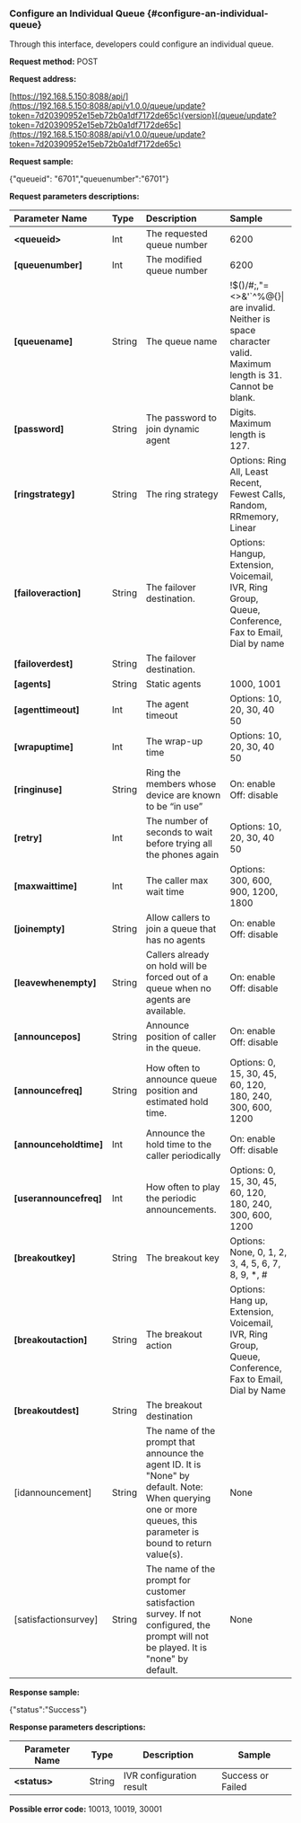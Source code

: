 ### Configure an Individual Queue {#configure-an-individual-queue}

Through this interface, developers could configure an individual queue.

**Request method:** POST

**Request address:**

[https://192.168.5.150:8088/api/](https://192.168.5.150:8088/api/v1.0.0/queue/update?token=7d20390952e15eb72b0a1df7172de65c){version}[/queue/update?token=7d20390952e15eb72b0a1df7172de65c](https://192.168.5.150:8088/api/v1.0.0/queue/update?token=7d20390952e15eb72b0a1df7172de65c)

**Request sample:**

{"queueid": "6701","queuenumber":"6701"}

**Request parameters descriptions:**

| **Parameter Name** | **Type** | **Description** | **Sample** |
| :--- | :--- | :--- | :--- |
| **&lt;queueid&gt;** | Int | The requested queue number | 6200 |
| **\[queuenumber\]** | Int | The modified queue number | 6200 |
| **\[queuename\]** | String | The queue name | !$\(\)\/\#;,\"=&lt;&gt;&'\`^%@{}\| are invalid. Neither is space character valid. Maximum length is 31. Cannot be blank. |
| **\[password\]** | String | The password to join dynamic agent | Digits. Maximum length is 127. |
| **\[ringstrategy\]** | String | The ring strategy | Options: Ring All, Least Recent, Fewest Calls, Random, RRmemory, Linear |
| **\[failoveraction\]** | String | The failover destination. | Options: Hangup, Extension, Voicemail, IVR, Ring Group, Queue, Conference, Fax to Email, Dial by name |
| **\[failoverdest\]** | String | The failover destination. |  |
| **\[agents\]** | String | Static agents | 1000, 1001 |
| **\[agenttimeout\]** | Int | The agent timeout | Options: 10, 20, 30, 40 50 |
| **\[wrapuptime\]** | Int | The wrap-up time | Options: 10, 20, 30, 40 50 |
| **\[ringinuse\]** | String | Ring the members whose device are known to be “in use” | On: enable Off: disable |
| **\[retry\]** | Int | The number of seconds to wait before trying all the phones again | Options: 10, 20, 30, 40 50 |
| **\[maxwaittime\]** | Int | The caller max wait time | Options: 300, 600, 900, 1200, 1800 |
| **\[joinempty\]** | String | Allow callers to join a queue that has no agents | On: enable  Off: disable |
| **\[leavewhenempty\]** | String | Callers already on hold will be forced out of a queue when no agents are available. | On: enable  Off: disable |
| **\[announcepos\]** | String | Announce position of caller in the queue. | On: enable  Off: disable |
| **\[announcefreq\]** | String | How often to announce queue position and estimated hold time. | Options: 0, 15, 30, 45, 60, 120, 180, 240, 300, 600, 1200 |
| **\[announceholdtime\]** | Int | Announce the hold time to the caller periodically | On: enable  Off: disable |
| **\[userannouncefreq\]** | Int | How often to play the periodic announcements. | Options: 0, 15, 30, 45, 60, 120, 180, 240, 300, 600, 1200 |
| **\[breakoutkey\]** | String | The breakout key | Options: None, 0, 1, 2, 3, 4, 5, 6, 7, 8, 9, \*, \# |
| **\[breakoutaction\]** | String | The breakout action | Options: Hang up, Extension, Voicemail, IVR, Ring Group, Queue, Conference, Fax to Email, Dial by Name |
| **\[breakoutdest\]** | String | The breakout destination |  |
| \[idannouncement\] | String | The name of the prompt that announce the agent ID. It is "None" by default. Note: When querying one or more queues, this parameter is bound to return value\(s\). | None |
| \[satisfactionsurvey\] | String | The name of the prompt for customer satisfaction survey. If not configured, the prompt will not be played. It is "none" by default. | None |

**Response sample:**

{"status":"Success"}

**Response parameters descriptions:**

| **Parameter Name** | **Type** | **Description** | **Sample** |
| --- | --- | --- | --- |
| **&lt;status&gt;** | String | IVR configuration result | Success or Failed |

**Possible error code:** 10013, 10019, 30001

